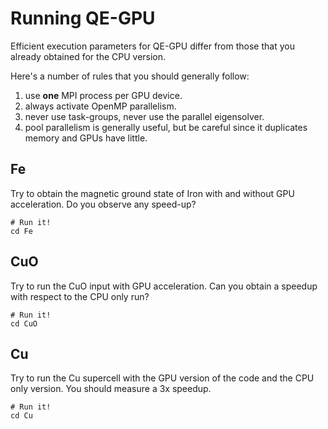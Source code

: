 # Running QE-GPU

Efficient execution parameters for QE-GPU differ from those that you 
already obtained for the CPU version.

Here's a number of rules that you should generally follow:

1. use **one** MPI process per GPU device.
2. always activate OpenMP parallelism.
3. never use task-groups, never use the parallel eigensolver.
4. pool parallelism is generally useful, but be careful since it duplicates memory and GPUs have little.



## Fe

Try to obtain the magnetic ground state of Iron with and without GPU acceleration. Do you observe any speed-up?

    # Run it!
    cd Fe

## CuO

Try to run the CuO input with GPU acceleration. Can you obtain a speedup with respect to the CPU only run?

    # Run it!
    cd CuO

## Cu

Try to run the Cu supercell with the GPU version of the code and the CPU only version. You should measure a 3x speedup.

    # Run it!
    cd Cu

